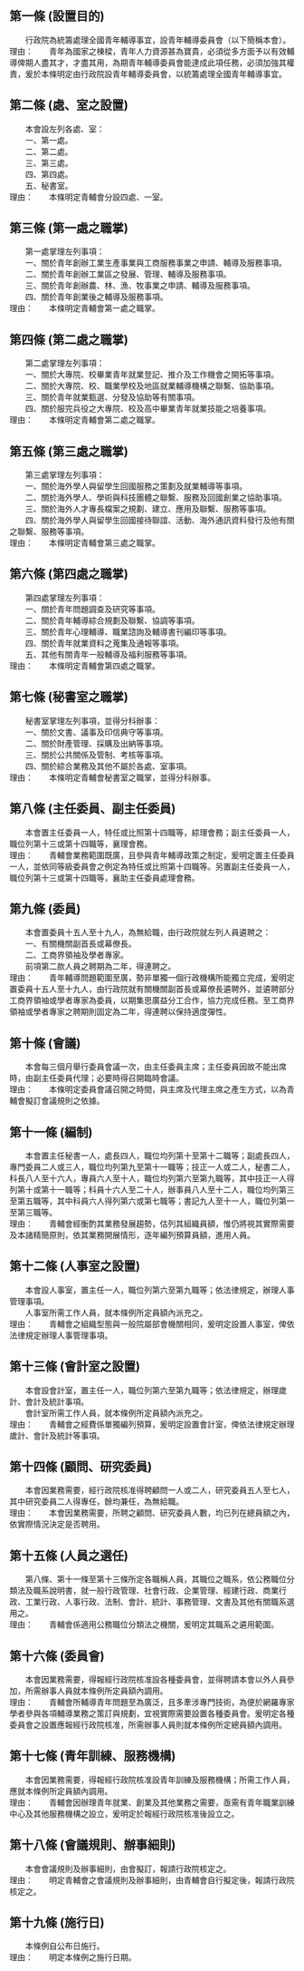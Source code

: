 第一條 (設置目的)
-----------------
　　行政院為統籌處理全國青年輔導事宜，設青年輔導委員會（以下簡稱本會）。  
理由：　　青年為國家之棟樑，青年人力資源甚為寶貴，必須從多方面予以有效輔導俾期人盡其才，才盡其用，為期青年輔導委員會能達成此項任務，必須加強其權責，爰於本條明定由行政院設青年輔導委員會，以統籌處理全國青年輔導事宜。

第二條 (處、室之設置)
---------------------
　　本會設左列各處、室：  
　　一、第一處。  
　　二、第二處。  
　　三、第三處。  
　　四、第四處。  
　　五、秘書室。  
理由：　　本條明定青輔會分設四處、一室。

第三條 (第一處之職掌)
---------------------
　　第一處掌理左列事項：  
　　一、關於青年創辦工業生產事業與工商服務事業之申請、輔導及服務事項。  
　　二、關於青年創辦工業區之發展、管理、輔導及服務事項。  
　　三、關於青年創辦農、林、漁、牧事業之申請、輔導及服務事項。  
　　四、關於青年創業後之輔導及服務事項。  
理由：　　本條明定青輔會第一處之職掌。

第四條 (第二處之職掌)
---------------------
　　第二處掌理左列事項：  
　　一、關於大專院、校畢業青年就業登記、推介及工作機會之開拓等事項。  
　　二、關於大專院、校、職業學校及地區就業輔導機構之聯繫、協助事項。  
　　三、關於青年就業甄選、分發及協助等有關事項。  
　　四、關於服完兵役之大專院、校及高中畢業青年就業技能之培養事項。  
理由：　　本條明定青輔會第二處之職掌。

第五條 (第三處之職掌)
---------------------
　　第三處掌理左列事項：  
　　一、關於海外學人與留學生回國服務之策劃及就業輔導等事項。  
　　二、關於海外學人、學術與科技團體之聯繫、服務及回國創業之協助事項。  
　　三、關於海外人才專長檔案之規劃、建立、應用及聯繫、服務等事項。  
　　四、關於海外學人與留學生回國接待聯誼、活動、海外通訊資料發行及他有關之聯繫、服務等事項。  
理由：　　本條明定青輔會第三處之職掌。

第六條 (第四處之職掌)
---------------------
　　第四處掌理左列事項：  
　　一、關於青年問題調查及研究等事項。  
　　二、關於青年輔導綜合規劃及聯繫、協調等事項。  
　　三、關於青年心理輔導、職業諮詢及輔導書刊編印等事項。  
　　四、關於青年就業資料之蒐集及通報等事項。  
　　五、其他有關青年一般輔導及福利服務等事項。  
理由：　　本條明定青輔會第四處之職掌。

第七條 (秘書室之職掌)
---------------------
　　秘書室掌理左列事項，並得分科辦事：  
　　一、關於文書、議事及印信典守等事項。  
　　二、關於財產管理、採購及出納等事項。  
　　三、關於公共關係及管制、考核等事項。  
　　四、關於綜合業務及其他不屬於各處、室事項。  
理由：　　本條明定青輔會秘書室之職掌，並得分科辦事。

第八條 (主任委員、副主任委員)
-----------------------------
　　本會置主任委員一人，特任或比照第十四職等，綜理會務；副主任委員一人，職位列第十三或第十四職等，襄理會務。  
理由：　　青輔會業務範圍既廣，且參與青年輔導政策之制定，爰明定置主任委員一人，並依同等級委員會之例定為特任或比照第十四職等。另置副主任委員一人，職位列第十三或第十四職等，襄助主任委員處理會務。

第九條 (委員)
-------------
　　本會置委員十五人至十九人，為無給職，由行政院就左列人員遴聘之：  
　　一、有關機關副首長或幕僚長。  
　　二、工商界領袖及學者專家。  
　　前項第二款人員之聘期為二年，得連聘之。  
理由：　　青年輔導問題範圍至廣，勢非單獨一個行政機構所能獨立完成，爰明定置委員十五人至十九人，由行政院就有關機關副首長或幕僚長遴聘外，並遴聘部分工商界領袖或學者專家為委員，以期集思廣益分工合作，協力完成任務。至工商界領袖或學者專家之聘期則固定為二年，得連聘以保持適度彈性。

第十條 (會議)
-------------
　　本會每三個月舉行委員會議一次，由主任委員主席；主任委員因故不能出席時，由副主任委員代理；必要時得召開臨時會議。  
理由：　　本條明定委員會議召開之時間，與主席及代理主席之產生方式，以為青輔會擬訂會議規則之依據。

第十一條 (編制)
---------------
　　本會置主任秘書一人，處長四人，職位均列第十至第十二職等；副處長四人，專門委員二人或三人，職位均列第九至第十一職等；技正一人或二人，秘書二人，科長八人至十六人，專員六人至十人，職位均列第六至第九職等，其中技正一人得列第十或第十一職等；科員十六人至二十人，辦事員八人至十二人，職位均列第三至第五職等，其中科員六人得列第六或第七職等；書記九人至十一人，職位列第一至第三職等。  
理由：　　青輔會經衡酌其業務發展趨勢，估列其組織員額，惟仍將視其實際需要及本諸精簡原則，依其業務開展情形，逐年編列預算員額，進用人員。

第十二條 (人事室之設置)
-----------------------
　　本會設人事室，置主任一人，職位列第六至第九職等；依法律規定，辦理人事管理事項。  
　　人事室所需工作人員，就本條例所定員額內派充之。  
理由：　　青輔會之組織型態與一般院屬部會機關相同，爰明定設置人事室，俾依法律規定辦理人事管理事項。

第十三條 (會計室之設置)
-----------------------
　　本會設會計室，置主任一人，職位列第六至第九職等；依法律規定，辦理歲計、會計及統計事項。  
　　會計室所需工作人員，就本條例所定員額內派充之。  
理由：　　青輔會之經費係單獨編列預算，爰明定設置會計室，俾依法律規定辦理歲計、會計及統計等事項。

第十四條 (顧問、研究委員)
-------------------------
　　本會因業務需要，經行政院核准得聘顧問一人或二人，研究委員五人至七人，其中研究委員二人得專任，餘均兼任，為無給職。  
理由：　　本會因業務需要，所聘之顧問、研究委員人數，均已列在總員額之內，依實際情況決定是否聘用。

第十五條 (人員之選任)
---------------------
　　第八條、第十一條至第十三條所定各職稱人員，其職位之職系，依公務職位分類法及職系說明書，就一般行政管理、社會行政、企業管理、經建行政、商業行政、工業行政、人事行政、法制、會計、統計、事務管理、文書及其他有關職系選用之。  
理由：　　青輔會係適用公務職位分類法之機關，爰明定其職系之遴用範圍。

第十六條 (委員會)
-----------------
　　本會因業務需要，得報經行政院核准設各種委員會，並得聘請本會以外人員參加，所需辦事人員就本條例所定員額內調用。  
理由：　　青輔會所輔導青年問題至為廣泛，且多牽涉專門技術，為便於網羅專家學者參與各項輔導業務之策訂與規劃，宜視實際需要設置各種委員會。爰明定各種委員會之設置應報經行政院核准，所需辦事人員則就本條例所定總員額內調用。

第十七條 (青年訓練、服務機構)
-----------------------------
　　本會因業務需要，得報經行政院核准設青年訓練及服務機構；所需工作人員，應就本條例所定員額內調用。  
理由：　　青輔會因辦理青年就業、創業及其他業務之需要，亟需有青年職業訓練中心及其他服務機構之設立，爰明定於報經行政院核准後設立之。

第十八條 (會議規則、辦事細則)
-----------------------------
　　本會會議規則及辦事細則，由會擬訂，報請行政院核定之。  
理由：　　明定青輔會之會議規則及辦事細則，由青輔會自行擬定後，報請行政院核定之。

第十九條 (施行日)
-----------------
　　本條例自公布日施行。  
理由：　　明定本條例之施行日期。